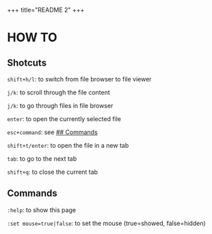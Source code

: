 +++
title="README 2"
+++

# HOW TO

## Shotcuts

`shift+h/l`: to switch from file browser to file viewer 

`j/k`: to scroll through the file content 

`j/k`: to go through files in file browser 

`enter`: to open the currently selected file 

`esc+command`: see [## Commands](#Commands) 

`shift+t/enter`: to open the file in a new tab 

`tab`: to go to the next tab 

`shift+q`: to close the current tab 

## Commands

`:help`: to show this page

`:set mouse=true|false`: to set the mouse (true=showed, false=hidden)
